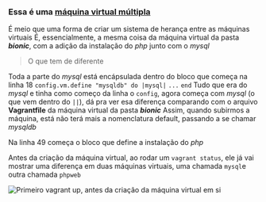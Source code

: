 ### Essa é uma [máquina virtual múltipla](https://www.vagrantup.com/docs/multi-machine)

É meio que uma forma de criar um sistema de herança entre as máquinas virtuais
É, essencialmente, a mesma coisa da máquina virtual da pasta ***bionic***, com a adição da instalação do *php* junto com o *mysql*

> O que tem de diferente

Toda a parte do *mysql* está encápsulada dentro do bloco que começa na linha 18
    `config.vm.define "mysqldb" do |mysql|`
        `...`
    `end`
Tudo que era do *mysql* e tinha como começo da linha o `config`, agora começa com *mysql* (o que vem dentro do `||`), dá pra ver esa diferença comparando com o arquivo **Vagrantfile** da máquina virtual da pasta ***bionic***
Assim, quando subirmos a máquina, está não terá mais a nomenclatura default, passando a se chamar *mysqldb*

Na linha 49 começa o bloco que define a instalação do *php*

Antes da criação da máquina virtual, ao rodar um `vagrant status`, ele já vai mostrar uma diferença em duas máquinas virtuais, uma chamada `mysql`e outra chamada `phpweb`

![Primeiro `vagrant up`, antes da criação da máquina virtual em si](/assets/readme-images/bionic-multi-machine/vagrant-status.png)


